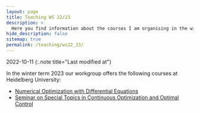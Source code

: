 ```yaml
---
layout: page
title: Teaching WS 22/23
description: >
  Here you find information about the courses I am organising in the winter term 2022/23.
hide_description: false
sitemap: true
permalink: /teaching/ws22_23/
---
```


2022-10-11
{:.note title="Last modified at"}

In the winter term 2023 our workgroup offers the following courses at Heidelberg University: 
  - [Numerical Optimization with Differential Equations][node]
  - [Seminar on Special Topics in Continuous Optimization and Optimal Control][sem]



[node]: node.md
[sem]: seminar.md
